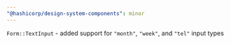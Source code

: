 ```yaml
---
"@hashicorp/design-system-components": minor
---
```


`Form::TextInput` - added support for `"month"`, `"week"`, and `"tel"` input types
